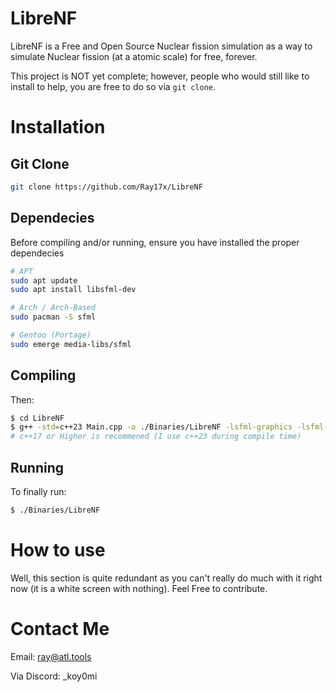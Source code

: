 # LibreNF
LibreNF is a Free and Open Source Nuclear fission simulation as a way to simulate Nuclear fission (at a atomic scale) for free, forever.

This project is NOT yet complete; however, people who would still like to install to help, you are free to do so via `git clone`.


# Installation

## Git Clone
```bash
git clone https://github.com/Ray17x/LibreNF
```


## Dependecies
Before compiling and/or running, ensure you have installed the proper dependecies
```bash
# APT
sudo apt update
sudo apt install libsfml-dev

# Arch / Arch-Based
sudo pacman -S sfml

# Gentoo (Portage)
sudo emerge media-libs/sfml
```


## Compiling
Then:
```sh
$ cd LibreNF
$ g++ -std=c++23 Main.cpp -o ./Binaries/LibreNF -lsfml-graphics -lsfml-window -lsfml-system
# c++17 or Higher is recommened (I use c++23 during compile time)
```

## Running
To finally run:
```sh
$ ./Binaries/LibreNF
```


# How to use
Well, this section is quite redundant as you can't really do much with it right now (it is a white screen with nothing). Feel Free to contribute.

# Contact Me
Email: ray@atl.tools

Via Discord: _koy0mi
